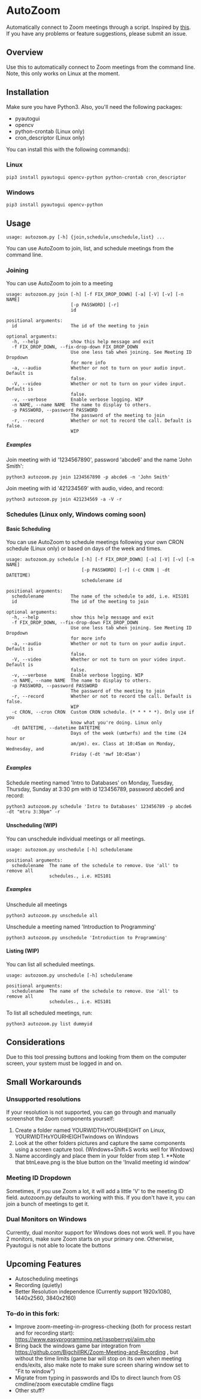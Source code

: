 # AutoZoom
Automatically connect to Zoom meetings through a script.
Inspired by [this](https://github.com/BigchillRK/Zoom-Meeting-and-Recording). If you have any problems or feature suggestions, please submit an issue.
## Overview
Use this to automatically connect to Zoom meetings from the command line. Note, this only works on Linux at the moment.

## Installation
Make sure you have Python3. Also, you'll need the following packages:
* pyautogui
* opencv
* python-crontab (Linux only)
* cron_descriptor (Linux only)

You can install this with the following commands):
### Linux
```
pip3 install pyautogui opencv-python python-crontab cron_descriptor
```

### Windows
```
pip3 install pyautogui opencv-python
```

## Usage
```
usage: autozoom.py [-h] {join,schedule,unschedule,list} ...
```
You can use AutoZoom to join, list, and schedule meetings from the command line.
### Joining
You can use AutoZoom to join to a meeting
```
usage: autozoom.py join [-h] [-f FIX_DROP_DOWN] [-a] [-V] [-v] [-n NAME]
                        [-p PASSWORD] [-r]
                        id

positional arguments:
  id                    The id of the meeting to join

optional arguments:
  -h, --help            show this help message and exit
  -f FIX_DROP_DOWN, --fix-drop-down FIX_DROP_DOWN
                        Use one less tab when joining. See Meeting ID Dropdown
                        for more info
  -a, --audio           Whether or not to turn on your audio input. Default is
                        false.
  -V, --video           Whether or not to turn on your video input. Default is
                        false.
  -v, --verbose         Enable verbose logging. WIP
  -n NAME, --name NAME  The name to display to others.
  -p PASSWORD, --password PASSWORD
                        The password of the meeting to join
  -r, --record          Whether or not to record the call. Default is false.
                        WIP
```
##### Examples
Join meeting with id '1234567890', password 'abcde6' and the name 'John Smith':
```
python3 autozoom.py join 1234567890 -p abcde6 -n 'John Smith'
```
Join meeting with id '421234569' with audio, video, and record:
```
python3 autozoom.py join 421234569 -a -V -r
```

### Schedules (Linux only, Windows coming soon)
#### Basic Scheduling
You can use AutoZoom to schedule meetings following your own CRON schedule (Linux only) or based on days of the week and times.
```
usage: autozoom.py schedule [-h] [-f FIX_DROP_DOWN] [-a] [-V] [-v] [-n NAME]
                            [-p PASSWORD] [-r] (-c CRON | -dt DATETIME)
                            schedulename id

positional arguments:
  schedulename          The name of the schedule to add, i.e. HIS101
  id                    The id of the meeting to join

optional arguments:
  -h, --help            show this help message and exit
  -f FIX_DROP_DOWN, --fix-drop-down FIX_DROP_DOWN
                        Use one less tab when joining. See Meeting ID Dropdown
                        for more info
  -a, --audio           Whether or not to turn on your audio input. Default is
                        false.
  -V, --video           Whether or not to turn on your video input. Default is
                        false.
  -v, --verbose         Enable verbose logging. WIP
  -n NAME, --name NAME  The name to display to others.
  -p PASSWORD, --password PASSWORD
                        The password of the meeting to join
  -r, --record          Whether or not to record the call. Default is false.
                        WIP
  -c CRON, --cron CRON  Custom CRON schedule. (* * * * *). Only use if you
                        know what you're doing. Linux only
  -dt DATETIME, --datetime DATETIME
                        Days of the week (umtwrfs) and the time (24 hour or
                        am/pm). ex. Class at 10:45am on Monday, Wednesday, and
                        Friday (-dt 'mwf 10:45am')
```
##### Examples
Schedule meeting named 'Intro to Databases' on Monday, Tuesday, Thursday, Sunday at 3:30 pm with id 123456789, password abcde6 and record:
```
python3 autozoom.py schedule 'Intro to Databases' 123456789 -p abcde6 -dt "mtru 3:30pm" -r
```

#### Unscheduling (WIP)
You can unschedule individual meetings or all meetings.
```
usage: autozoom.py unschedule [-h] schedulename

positional arguments:
  schedulename  The name of the schedule to remove. Use 'all' to remove all
                schedules., i.e. HIS101
```
##### Examples
Unschedule all meetings
```
python3 autozoom.py unschedule all
```
Unschedule a meeting named 'Introduction to Programming'
```
python3 autozoom.py unschedule 'Introduction to Programming'
```

#### Listing (WIP)
You can list all scheduled meetings.
```
usage: autozoom.py unschedule [-h] schedulename

positional arguments:
  schedulename  The name of the schedule to remove. Use 'all' to remove all
                schedules., i.e. HIS101
```
To list all scheduled meetings, run:
```
python3 autozoom.py list dummyid
```

## Considerations
Due to this tool pressing buttons and looking from them on the computer screen, your system must be logged in and on.

## Small Workarounds
### Unsupported resolutions
If your resolution is not supported, you can go through and manually screenshot the Zoom components yourself:
1. Create a folder named YOURWIDTHxYOURHEIGHT on Linux, YOURWIDTHxYOURHEIGHTwindows on Windows
2. Look at the other folders pictures and capture the same components using a screen capture tool. (Windows+Shift+S works well for Windows)
3. Name accordingly and place them in your folder from step 1.
**Note that btnLeave.png is the blue button on the 'Invalid meeting id window'
  
### Meeting ID Dropdown
Sometimes, if you use Zoom a lot, it will add a little 'V' to the meeting ID field. autozoom.py defaults to working with this. If you don't have it, you can join a bunch of meetings to get it.

### Dual Monitors on Windows
Currently, dual monitor support for Windows does not work well. If you have 2 monitors, make sure Zoom starts on your primary one. Otherwise, Pyautogui is not able to locate the buttons

## Upcoming Features
* Autoscheduling meetings
* Recording (quietly)
* Better Resolution independence (Currently support 1920x1080, 1440x2560, 3840x2160)

### To-do in this fork:
* Improve zoom-meeting-in-progress-checking (both for process restart and for recording start): https://www.easyprogramming.net/raspberrypi/aiim.php
* Bring back the windows game bar integration from https://github.com/BigchillRK/Zoom-Meeting-and-Recording , but without the time limits (game bar will stop on its own when meeting ends/exits, also make note to make sure screen sharing window set to "Fit to window")
* Migrate from typing in passwords and IDs to direct launch from OS cmdline/zoom executable cmdline flags
* Other stuff?
